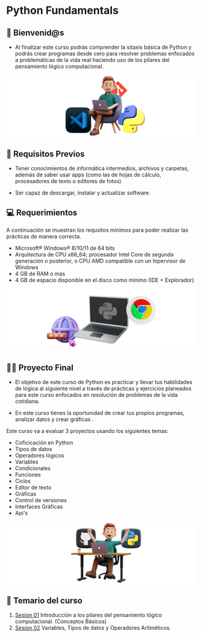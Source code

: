 # Python Fundamentals

## 👋 Bienvenid@s
- Al finalizar este curso podrás comprender la sitaxis básica de Python y podrás crear programas desde cero para resolver problemas enfocados a problemáticas de la vida real haciendo uso de los pílares del pensamiento lógico computacional.

![PLC](./Sesion01/img-inicio/01.png)

## 🔔 Requisitos Previos

* Tener conocimientos de informática intermedios, archivos y carpetas, además de saber usar apps (como las de hojas de cálculo, procesadores de texto o editores de fotos).

* Ser capaz de descargar, instalar y actualizar software.

## 💻 Requerimientos
A continuación se muestran los requsitos mínimos para poder realizar las prácticas de manera correcta.<br>
<ul>
    <li> Microsoft® Windows® 8/10/11 de 64 bits </li>
    <li> Arquitectura de CPU x86_64; procesador Intel Core de segunda generación o posterior, o CPU AMD compatible con un hipervisor de Windows </li>
    <li>4 GB de RAM o más </li>
    <li>4 GB de espacio disponible en el disco como mínimo (IDE + Explorador) </li>
</ul>

![PLC](./Sesion01/img-inicio/02.png)

## 🧑‍💻 Proyecto Final

* El objetivo de este curso de Python es practicar y llevar tus habilidades de lógica al siguiente nivel a través de prácticas y ejercicios planeados para este curso enfocados en resolución de problemas de la vida cotidiana. 

* En este curso tienes la oportunidad de crear tus propios programas, analizar datos y crear gráficas . 

Este curso va a evaluar 3 proyectos usando los siguientes temas:

- Coficicación en Python
- Tipos de datos
- Operadores lógicos
- Variables
- Condicionales
- Funciones
- Ciclos
- Editor de texto
- Gráficas
- Control de versiones
- Interfaces Gráficas
- Api's

![PLC](./Sesion01/img-inicio/03.png)

## 📘 Temario del curso

1. [Sesion 01](Sesion01/Readme.md)&nbsp;Introducción a los pilares del pensamiento lógico computacional. (Conceptos Básicos)
2. [Sesion 02](Sesion02/Readme.md)&nbsp;Variables, Tipos de datos y Operadores Aritméticos.
